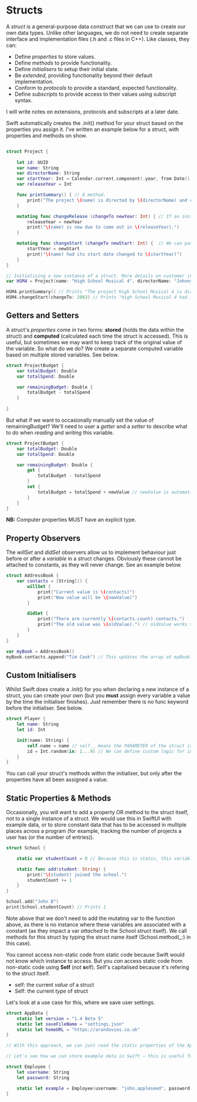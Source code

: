 # Structs

A *struct* is a general-purpose data construct that we can use to create our own data types. Unlike other languages, we do not need to create separate interface and implementation files (.h and .c files in C++). Like classes, they can:

* Define *properties* to store values.
* Define *methods* to provide functionality.
* Define *initialisers* to setup their initial state.
* Be *extended*, providing functionality beyond their default implementation.
* Conform to *protocols* to provide a standard, expected functionality.
* Define *subscripts* to provide access to their values using subscript syntax.

I will write notes on extensions, protocols and subscripts at a later date.

Swift automatically creates the .init() method for your struct based on the properties you assign it. I've written an example below for a struct, with properties and methods on show.

```swift

struct Project {
    
    let id: UUID
    var name: String
    var directorName: String
    var startYear: Int = Calendar.current.component(.year, from Date())
    var releaseYear = Int

    func printSummary() { // A method.
        print("The project \(name) is directed by \(directorName) and comes out in \(releaseYear).")
    }

    mutating func changeRelease (changeTo newYear: Int) { // If an instance of this struct was assigned to a constant, Swift treats all properties of the struct as constants. Therefore, we need to use the mutating keyword to let Swift know that this function can ONLY run if the struct as assigned to a variable.
        releaseYear = newYear
        print("\(name) is now due to come out in \(releaseYear).")
    }

    mutating func changeStart (changeTo newStart: Int) {  // We can pass arguments into a method as well.
        startYear = newStart
        print("\(name) had its start date changed to \(startYear)")
    }
}

// Initialising a new instance of a struct. More details on customer initialisers below.
var HSM4 = Project(name: "High School Musical 4", directorName: "Johnny Director", releaseYear: 2028)

HSM4.printSummary() // Prints "The project High School Musical 4 is directed by Johnny Director and comes out in 2028."
HSM4.changeStart(changeTo: 2063) // Prints "High School Musical 4 had its start changed to 2063."
```

## Getters and Setters

A struct's *properties* come in two forms: **stored** (holds the data within the struct) and **computed** (calculated each time the struct is accessed). This is useful, but sometimes we may want to keep track of the original value of the variable. So what do we do? We create a separate computed variable based on multiple stored variables. See below.

```swift
struct ProjectBudget {
    var totalBudget: Double
    var totalSpend: Double

    var remainingBudget: Double {
        totalBudget - totalSpend
    }
    
}
```

But what if we want to occasionally manually set the value of remainingBudget? We'll need to user a *getter* and a *setter* to describe what to do when *reading* and *writing* this variable.

```swift
struct ProjectBudget {
    var totalBudget: Double
    var totalSpend: Double

    var remainingBudget: Double {
        get {
            totalBudget - totalSpend
        }
        set {
            totalBudget = totalSpend + newValue // newValue is automatically created by Swift and passes in the new value being set by the expression.
        }
    }
}
```

**NB:** Computer properties MUST have an explicit type.

## Property Observers

The *willSet* and *didSet* observers allow us to implement behaviour just before or after a *variable* in a struct changes. Obviously these cannot be attached to constants, as they will never change. See an example below.

```swift
struct AddressBook {
    var contacts = [String]() {
        willSet {
            print("Current value is \(contacts)")
            print("New value will be \(newValue)")
        }

        didSet {
            print("There are currently \(contacts.count) contacts.")
            print("The old value was \(oldValue).") // oldValue works the same as newValue (only with the didSet observer)
        }
    }
}

var myBook = AddressBook()
myBook.contacts.append("Tim Cook") // This updates the array at myBook.contacts – therefore triggering the willSet and didSet observers.
```

## Custom Initialisers

Whilst Swift does create a .init() for you when declaring a new instance of a struct, you can create your own (but you **must** assign every variable a value by the time the initialiser finishes). Just remember there is no func keyword before the initialiser. See below.

```swift
struct Player {
    let name: String
    let id: Int

    init(name: String) {
        self.name = name // self._ means the PARAMETER of the struct is being assigned the value of name.
        id = Int.random(in: 1...9) // We can define custom logic for initialisation within a custom init().
    }
}
```

You can call your struct's methods within the initialiser, but only after the properties have all been assigned a value.

## Static Properties & Methods

Occasionally, you will want to add a property OR method to the struct itself, not to a single instance of a struct. We would use this in SwiftUI with example data, or to store constant data that has to be accessed in multiple places across a program (for example, tracking the number of projects a user has (or the number of entries)).

```swift
struct School {

    static var studentCount = 0 // Because this is static, this variable is shared across ALL instances (and not copied between them).

    static func add(student: String) {
        print("\(student) joined the school.")
        studentCount += 1
    }
}

School.add("John B")
print(School.studentCount) // Prints 1
```

Note above that we don't need to add the mutating var to the function above, as there is no instance where these variables are associated with a constant (as they impact a var *attached* to the School struct itself). We call methods for this struct by typing the struct name itself (School.method(_:) in this case).

You cannot access non-static code from static code because Swift would not know which instance to access. But you *can* access static code from non-static code using **Self** (not **s**elf). Self's capitalised because it's refering to the struct itself.

* self: the current *value* of a struct
* Self: the current *type* of struct

Let's look at a use case for this, where we save user settings.

```swift
struct AppData {
    static let version = "1.4 Beta 5"
    static let saveFileName = "settings.json"
    static let homeURL = "https://arandavies.co.uk"
}

// With this approach, we can just read the static properties of the AppData struct, anywhere in the code.

// Let's see how we can store example data in Swift – this is useful for writing code in SwiftUI especially when working with previews.

struct Employee {
    let username: String
    let password: String

    static let example = Employee(username: "john.appleseed", password: "pa55w0rd!")
}
```